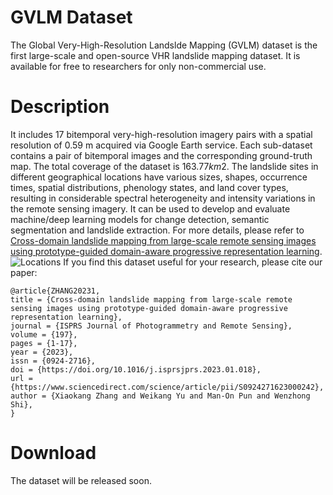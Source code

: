 
# GVLM Dataset

The Global Very-High-Resolution Landslde Mapping (GVLM) dataset is the first large-scale and open-source VHR landslide mapping dataset. It is available for free to researchers for only non-commercial use. 

# Description
It includes $17$ bitemporal very-high-resolution imagery pairs with a spatial resolution of $0.59$ m acquired via Google Earth service. Each sub-dataset contains a pair of bitemporal images and the corresponding ground-truth map. The total coverage of the dataset is $163.77 km2$. The landslide sites in different geographical locations have various sizes, shapes, occurrence times, spatial distributions, phenology states, and land cover types, resulting in considerable spectral heterogeneity and intensity variations in the remote sensing imagery. It can be used to develop and evaluate machine/deep learning models for change detection, semantic segmentation and landslide extraction. For more details, please refer to [Cross-domain landslide mapping from large-scale remote sensing images using prototype-guided domain-aware progressive representation learning](https://www.sciencedirect.com/science/article/abs/pii/S0924271623000242?dgcid=author).
![Locations](https://github.com/ZXK-RS/GVLM/blob/main/locnew.png)
If you find this dataset useful for your research, please cite our paper:
```
@article{ZHANG20231,
title = {Cross-domain landslide mapping from large-scale remote sensing images using prototype-guided domain-aware progressive representation learning},
journal = {ISPRS Journal of Photogrammetry and Remote Sensing},
volume = {197},
pages = {1-17},
year = {2023},
issn = {0924-2716},
doi = {https://doi.org/10.1016/j.isprsjprs.2023.01.018},
url = {https://www.sciencedirect.com/science/article/pii/S0924271623000242},
author = {Xiaokang Zhang and Weikang Yu and Man-On Pun and Wenzhong Shi},
}
```
# Download
The dataset will be released soon. 


